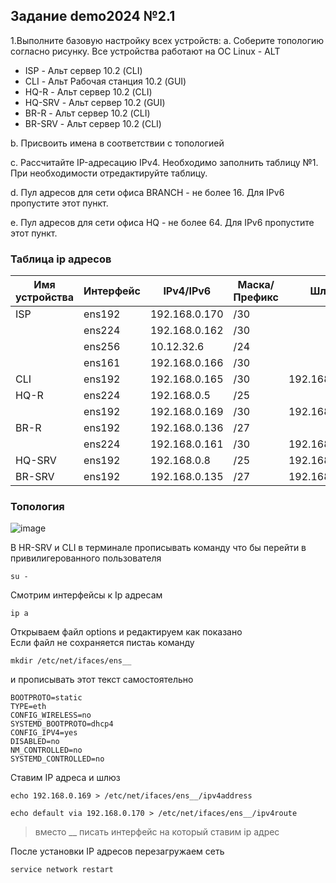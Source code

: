 
## Задание demo2024 №2.1
1.Выполните базовую настройку всех устройств:
a. Соберите топологию согласно рисунку. Все устройства работают на OC Linux - ALT
- ISP - Альт сервер 10.2 (CLI)
- CLI - Альт Рабочая станция 10.2 (GUI)
- HQ-R - Альт сервер 10.2 (CLI)
- HQ-SRV - Альт сервер 10.2 (GUI)
- BR-R - Альт сервер 10.2 (CLI)
- BR-SRV - Альт сервер 10.2 (CLI)

b. Присвоить имена в соответствии с топологией

c. Рассчитайте IP-адресацию IPv4. Необходимо заполнить таблицу №1. При необходимости отредактируйте таблицу.  

d. Пул адресов для сети офиса BRANCH - не более 16. Для IPv6 пропустите этот пункт.  

e. Пул адресов для сети офиса HQ - не более 64. Для IPv6 пропустите этот пункт.  

### Таблица ip адресов
|Имя устройства|Интерфейс|IPv4/IPv6    |Маска/Префикс|Шлюз         |
|--------------|---------|-------------|-------------|-------------|
|ISP           |ens192   |192.168.0.170|/30          |             |
|              |ens224   |192.168.0.162|/30          |             |
|              |ens256   |10.12.32.6   |/24          |             |
|              |ens161   |192.168.0.166|/30          |             |
|CLI           |ens192   |192.168.0.165|/30          |192.168.0.166|
|HQ-R          |ens224   |192.168.0.5  |/25          |             |
|              |ens192   |192.168.0.169|/30          |192.168.0.170|
|BR-R          |ens192   |192.168.0.136|/27          |             |
|              |ens224   |192.168.0.161|/30          |192.168.0.162|
|HQ-SRV        |ens192   |192.168.0.8  |/25          |192.168.0.5  |
|BR-SRV        |ens192   |192.168.0.135|/27          |192.168.0.136|

### Топология
![image](https://github.com/danakahara19/demo2024/assets/148867574/9d888dc7-b2f7-4ec0-8c46-1e8105726a73)

В HR-SRV и CLI в терминале прописывать команду что бы перейти в привилигерованного пользователя 
```
su -
```
Смотрим интерфейсы к Ip адресам
```
ip a
```
Открываем файл options и редактируем как показано   
Если файл не сохраняется пистаь команду 
```
mkdir /etc/net/ifaces/ens__
```
и прописывать этот текст самостоятельно
```
BOOTPROTO=static
TYPE=eth
CONFIG_WIRELESS=no
SYSTEMD_BOOTPROTO=dhcp4
CONFIG_IPV4=yes
DISABLED=no
NM_CONTROLLED=no
SYSTEMD_CONTROLLED=no
```
Ставим IP адреса и шлюз
```
echo 192.168.0.169 > /etc/net/ifaces/ens__/ipv4address
```
```
echo default via 192.168.0.170 > /etc/net/ifaces/ens__/ipv4route
```
> вместо __ писать интерфейс на который ставим ip адрес

После установки IP адресов перезагружаем сеть
```
service network restart 
```  
